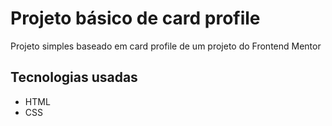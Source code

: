 # Projeto básico de card profile
Projeto simples baseado em card profile de um projeto do Frontend Mentor

## Tecnologias usadas
- HTML
- CSS